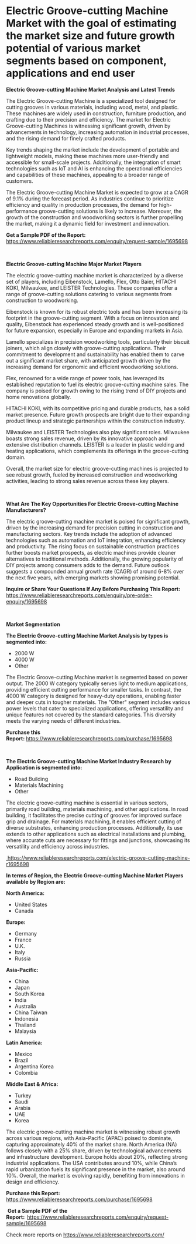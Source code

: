 <p><h1>Electric Groove-cutting Machine Market with the goal of estimating the market size and future growth potential of various market segments based on component, applications and end user</h1></p><p><strong>Electric Groove-cutting Machine Market Analysis and Latest Trends</strong></p>
<p><p>The Electric Groove-cutting Machine is a specialized tool designed for cutting grooves in various materials, including wood, metal, and plastic. These machines are widely used in construction, furniture production, and crafting due to their precision and efficiency. The market for Electric Groove-cutting Machines is witnessing significant growth, driven by advancements in technology, increasing automation in industrial processes, and the rising demand for finely crafted products.</p><p>Key trends shaping the market include the development of portable and lightweight models, making these machines more user-friendly and accessible for small-scale projects. Additionally, the integration of smart technologies such as IoT and AI is enhancing the operational efficiencies and capabilities of these machines, appealing to a broader range of customers.</p><p>The Electric Groove-cutting Machine Market is expected to grow at a CAGR of 9.1% during the forecast period. As industries continue to prioritize efficiency and quality in production processes, the demand for high-performance groove-cutting solutions is likely to increase. Moreover, the growth of the construction and woodworking sectors is further propelling the market, making it a dynamic field for investment and innovation.</p></p>
<p><strong>Get a Sample PDF of the Report:&nbsp;</strong> <a href="https://www.reliableresearchreports.com/enquiry/request-sample/1695698?utm_campaign=2002&utm_medium=2&utm_source=Github&utm_content=ia&utm_term=08012025&utm_id=electric-groove-cutting-machine">https://www.reliableresearchreports.com/enquiry/request-sample/1695698</a></p>
<p>&nbsp;</p>
<p><strong>Electric Groove-cutting Machine Major Market Players</strong></p>
<p><p>The electric groove-cutting machine market is characterized by a diverse set of players, including Eibenstock, Lamello, Flex, Otto Baier, HITACHI KOKI, Milwaukee, and LEISTER Technologies. These companies offer a range of groove-cutting solutions catering to various segments from construction to woodworking.</p><p>Eibenstock is known for its robust electric tools and has been increasing its footprint in the groove-cutting segment. With a focus on innovation and quality, Eibenstock has experienced steady growth and is well-positioned for future expansion, especially in Europe and expanding markets in Asia.</p><p>Lamello specializes in precision woodworking tools, particularly their biscuit joiners, which align closely with groove-cutting applications. Their commitment to development and sustainability has enabled them to carve out a significant market share, with anticipated growth driven by the increasing demand for ergonomic and efficient woodworking solutions.</p><p>Flex, renowned for a wide range of power tools, has leveraged its established reputation to fuel its electric groove-cutting machine sales. The company is poised for growth owing to the rising trend of DIY projects and home renovations globally.</p><p>HITACHI KOKI, with its competitive pricing and durable products, has a solid market presence. Future growth prospects are bright due to their expanding product lineup and strategic partnerships within the construction industry.</p><p>Milwaukee and LEISTER Technologies also play significant roles. Milwaukee boasts strong sales revenue, driven by its innovative approach and extensive distribution channels. LEISTER is a leader in plastic welding and heating applications, which complements its offerings in the groove-cutting domain.</p><p>Overall, the market size for electric groove-cutting machines is projected to see robust growth, fueled by increased construction and woodworking activities, leading to strong sales revenue across these key players.</p></p>
<p>&nbsp;</p>
<p><strong>What Are The Key Opportunities For Electric Groove-cutting Machine Manufacturers?</strong></p>
<p><p>The electric groove-cutting machine market is poised for significant growth, driven by the increasing demand for precision cutting in construction and manufacturing sectors. Key trends include the adoption of advanced technologies such as automation and IoT integration, enhancing efficiency and productivity. The rising focus on sustainable construction practices further boosts market prospects, as electric machines provide cleaner alternatives to traditional methods. Additionally, the growing popularity of DIY projects among consumers adds to the demand. Future outlook suggests a compounded annual growth rate (CAGR) of around 6-8% over the next five years, with emerging markets showing promising potential.</p></p>
<p><strong>Inquire or Share Your Questions If Any Before Purchasing This Report:</strong> <a href="https://www.reliableresearchreports.com/enquiry/pre-order-enquiry/1695698?utm_campaign=2002&utm_medium=2&utm_source=Github&utm_content=ia&utm_term=08012025&utm_id=electric-groove-cutting-machine">https://www.reliableresearchreports.com/enquiry/pre-order-enquiry/1695698</a></p>
<p>&nbsp;</p>
<p><strong>Market Segmentation</strong></p>
<p><strong>The Electric Groove-cutting Machine Market Analysis by types is segmented into:</strong></p>
<p><ul><li>2000 W</li><li>4000 W</li><li>Other</li></ul></p>
<p><p>The Electric Groove-cutting Machine market is segmented based on power output. The 2000 W category typically serves light to medium applications, providing efficient cutting performance for smaller tasks. In contrast, the 4000 W category is designed for heavy-duty operations, enabling faster and deeper cuts in tougher materials. The "Other" segment includes various power levels that cater to specialized applications, offering versatility and unique features not covered by the standard categories. This diversity meets the varying needs of different industries.</p></p>
<p><strong>Purchase this Report:&nbsp;</strong><a href="https://www.reliableresearchreports.com/purchase/1695698?utm_campaign=2002&utm_medium=2&utm_source=Github&utm_content=ia&utm_term=08012025&utm_id=electric-groove-cutting-machine">https://www.reliableresearchreports.com/purchase/1695698</a></p>
<p>&nbsp;</p>
<p><strong>The Electric Groove-cutting Machine Market Industry Research by Application is segmented into:</strong></p>
<p><ul><li>Road Building</li><li>Materials Machining</li><li>Other</li></ul></p>
<p><p>The electric groove-cutting machine is essential in various sectors, primarily road building, materials machining, and other applications. In road building, it facilitates the precise cutting of grooves for improved surface grip and drainage. For materials machining, it enables efficient cutting of diverse substrates, enhancing production processes. Additionally, its use extends to other applications such as electrical installations and plumbing, where accurate cuts are necessary for fittings and junctions, showcasing its versatility and efficiency across industries.</p></p>
<p><a href="https://www.reliableresearchreports.com/electric-groove-cutting-machine-r1695698?utm_campaign=2002&utm_medium=2&utm_source=Github&utm_content=ia&utm_term=08012025&utm_id=electric-groove-cutting-machine">&nbsp;https://www.reliableresearchreports.com/electric-groove-cutting-machine-r1695698</a></p>
<p><strong>In terms of Region, the Electric Groove-cutting Machine Market Players available by Region are:</strong></p>
<p>
    <p> <strong> North America: </strong>
        <ul>
            <li>United States</li>
            <li>Canada</li>
        </ul>
        </p> 
    <p> <strong> Europe: </strong>
        <ul>
            <li>Germany</li>
            <li>France</li>
            <li>U.K.</li>
            <li>Italy</li>
            <li>Russia</li>
        </ul>
        </p> 
    <p> <strong> Asia-Pacific: </strong>
        <ul>
            <li>China</li>
            <li>Japan</li>
            <li>South Korea</li>
            <li>India</li>
            <li>Australia</li>
            <li>China Taiwan</li>
            <li>Indonesia</li>
            <li>Thailand</li>
            <li>Malaysia</li>
        </ul>
        </p> 
    <p> <strong> Latin America: </strong>
        <ul>
            <li>Mexico</li>
            <li>Brazil</li>
            <li>Argentina Korea</li>
            <li>Colombia</li>
        </ul>
        </p> 
    <p> <strong> Middle East & Africa: </strong>
        <ul>
            <li>Turkey</li>
            <li>Saudi</li>
            <li>Arabia</li>
            <li>UAE</li>
            <li>Korea</li>
        </ul>
    </p>
    </p>
<p><p>The electric groove-cutting machine market is witnessing robust growth across various regions, with Asia-Pacific (APAC) poised to dominate, capturing approximately 40% of the market share. North America (NA) follows closely with a 25% share, driven by technological advancements and infrastructure development. Europe holds about 20%, reflecting strong industrial applications. The USA contributes around 10%, while China’s rapid urbanization fuels its significant presence in the market, also around 10%. Overall, the market is evolving rapidly, benefiting from innovations in design and efficiency.</p></p>
<p><strong>Purchase this Report: </strong><a href="https://www.reliableresearchreports.com/purchase/1695698?utm_campaign=2002&utm_medium=2&utm_source=Github&utm_content=ia&utm_term=08012025&utm_id=electric-groove-cutting-machine">https://www.reliableresearchreports.com/purchase/1695698</a></p>
<p>&nbsp;<strong>Get a Sample PDF of the Report:&nbsp;&nbsp;</strong><a href="https://www.reliableresearchreports.com/enquiry/request-sample/1695698?utm_campaign=2002&utm_medium=2&utm_source=Github&utm_content=ia&utm_term=08012025&utm_id=electric-groove-cutting-machine">https://www.reliableresearchreports.com/enquiry/request-sample/1695698</a></p>
<p><strong></strong></p>
<p>Check more reports on <a href="https://www.reliableresearchreports.com/?utm_campaign=2002&utm_medium=2&utm_source=Github&utm_content=ia&utm_term=08012025&utm_id=electric-groove-cutting-machine">https://www.reliableresearchreports.com/</a></p>